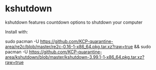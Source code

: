 # kshutdown
kshutdown features countdown options to shutdown your computer


Install with:

sudo pacman -U https://github.com/KCP-quarantine-area/re2c/blob/master/re2c-0.16-1-x86_64.pkg.tar.xz?raw=true && sudo pacman -U https://github.com/KCP-quarantine-area/kshutdown/blob/master/kshutdown-3.99.1-1-x86_64.pkg.tar.xz?raw=true
